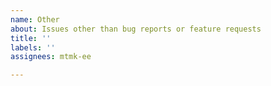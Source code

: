 ```yaml
---
name: Other
about: Issues other than bug reports or feature requests
title: ''
labels: ''
assignees: mtmk-ee

---
```



